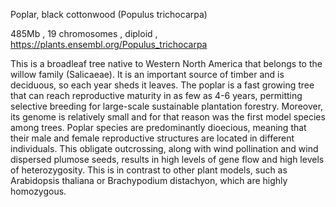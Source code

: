 
Poplar, black  cottonwood (Populus trichocarpa)

485Mb , 19 chromosomes , diploid , https://plants.ensembl.org/Populus_trichocarpa

This is a broadleaf tree native to Western North America that belongs to the willow family (Salicaeae). It is an important source of timber and is deciduous, so each year sheds it leaves. The poplar is a fast growing tree that can reach reproductive maturity in as few as 4-6 years, permitting selective breeding for large-scale sustainable plantation forestry. Moreover, its genome is relatively small and for that reason was the first model species among trees. Poplar species are predominantly dioecious, meaning that their male and female reproductive structures are located in different individuals. This obligate outcrossing, along with wind pollination and wind dispersed plumose seeds, results in high levels of gene flow and high levels of heterozygosity. This is in contrast to other plant models, such as Arabidopsis thaliana or Brachypodium distachyon, which are highly homozygous.
